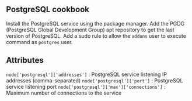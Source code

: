 PostgreSQL cookbook
-------------------

Install the PostgreSQL service using the package manager.
Add the PGDG (PostgreSQL Global Development Group) apt repository to get the last version of PostgreSQL.
Add a sudo rule to allow the `addons` user to execute command as `postgres` user.

Attributes
----------

`node['postgresql']['addresses']`          : PostgreSQL service listening IP addresses (comma-separated)
`node['postgresql']['port']`               : PostgreSQL service listening port
`node['postgresql']['max']['connections']` : Maximum number of connections to the service